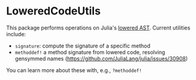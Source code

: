 # LoweredCodeUtils

This package performs operations on Julia's [lowered AST](https://docs.julialang.org/en/latest/devdocs/ast/).
Current utilities include:
- `signature`: compute the signature of a specific method
- `methoddef!` a method signature from lowered code, resolving gensymmed names (https://github.com/JuliaLang/julia/issues/30908)

You can learn more about these with, e.g., `?methoddef!`
